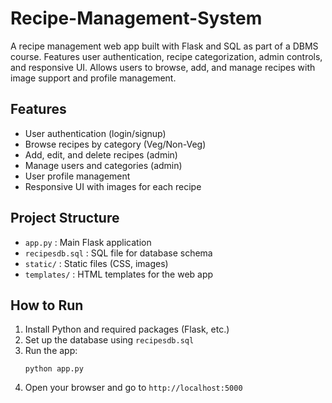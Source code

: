 # Recipe-Management-System
A recipe management web app built with Flask and SQL as part of a DBMS course. Features user authentication, recipe categorization, admin controls, and responsive UI. Allows users to browse, add, and manage recipes with image support and profile management.

## Features
- User authentication (login/signup)
- Browse recipes by category (Veg/Non-Veg)
- Add, edit, and delete recipes (admin)
- Manage users and categories (admin)
- User profile management
- Responsive UI with images for each recipe

## Project Structure
- `app.py` : Main Flask application
- `recipesdb.sql` : SQL file for database schema
- `static/` : Static files (CSS, images)
- `templates/` : HTML templates for the web app

## How to Run
1. Install Python and required packages (Flask, etc.)
2. Set up the database using `recipesdb.sql`
3. Run the app:
   ```
   python app.py
   ```
4. Open your browser and go to `http://localhost:5000`

